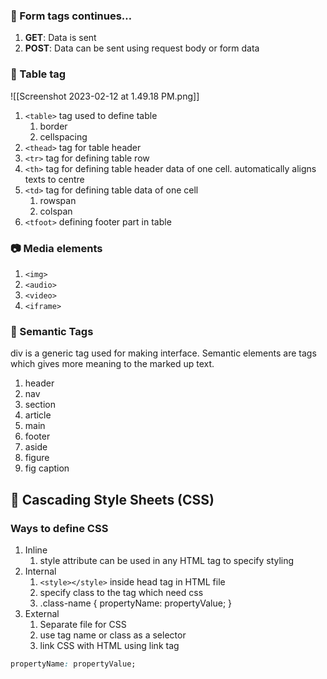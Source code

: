 ### 💪 Form tags continues…

1.  **GET**: Data is sent
2.  **POST**: Data can be sent using request body or form data

### 🔗 Table tag
![[Screenshot 2023-02-12 at 1.49.18 PM.png]]

1. `<table>` tag used to define table
	1.  border
	2. cellspacing
2. `<thead>` tag for table header
3. `<tr>` tag for defining table row
4. `<th>` tag for defining table header data of one cell. automatically aligns texts to centre
5. `<td>` tag for defining table data of one cell
    1.  rowspan
    2.  colspan
6. `<tfoot>` defining footer part in table

### 📷 Media elements
1.  `<img>`
2. `<audio>`
3. `<video>`
4.  `<iframe>`


### 💺 Semantic Tags

div is a generic tag used for making interface. Semantic elements are tags which gives more meaning to the marked up text.

1.  header
2.  nav
3.  section
4.  article
5.  main
6.  footer
7.  aside
8.  figure
9.  fig caption

## 🏰 Cascading Style Sheets (CSS)

### Ways to define CSS
1.  Inline
    1.  style attribute can be used in any HTML tag to specify styling
2.  Internal
    1.  `<style></style>` inside head tag in HTML file
    2.  specify class to the tag which need css
    3.  .class-name { propertyName: propertyValue; }
3.  External
    1.  Separate file for CSS
    2.  use tag name or class as a selector
    3.  link CSS with HTML using link tag

```css
propertyName: propertyValue;
```
